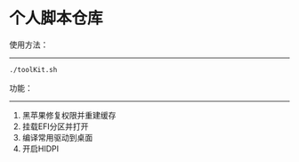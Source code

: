 # 个人脚本仓库

使用方法：

---

```bash
./toolKit.sh
```

功能：

---

1. 黑苹果修复权限并重建缓存
2. 挂载EFI分区并打开
3. 编译常用驱动到桌面
4. 开启HIDPI

